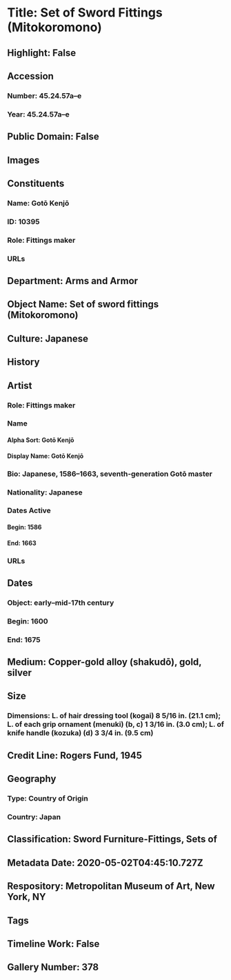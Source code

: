 # Title: Set of Sword Fittings (Mitokoromono)
## Highlight: False
## Accession
### Number: 45.24.57a–e
### Year: 45.24.57a–e
## Public Domain: False
## Images
## Constituents
### Name: Gotō Kenjō
### ID: 10395
### Role: Fittings maker
### URLs
## Department: Arms and Armor
## Object Name: Set of sword fittings (Mitokoromono)
## Culture: Japanese
## History
## Artist
### Role: Fittings maker
### Name
#### Alpha Sort: Gotō Kenjō
#### Display Name: Gotō Kenjō
### Bio: Japanese, 1586–1663, seventh-generation Gotō master
### Nationality: Japanese
### Dates Active
#### Begin: 1586
#### End: 1663
### URLs
## Dates
### Object: early–mid-17th century
### Begin: 1600
### End: 1675
## Medium: Copper-gold alloy (shakudō), gold, silver
## Size
### Dimensions: L. of hair dressing tool (kogai) 8 5/16 in. (21.1 cm); L. of each grip ornament (menuki) (b, c) 1 3/16 in. (3.0 cm); L. of knife handle (kozuka) (d) 3 3/4 in. (9.5 cm)
## Credit Line: Rogers Fund, 1945
## Geography
### Type: Country of Origin
### Country: Japan
## Classification: Sword Furniture-Fittings, Sets of
## Metadata Date: 2020-05-02T04:45:10.727Z
## Respository: Metropolitan Museum of Art, New York, NY
## Tags
## Timeline Work: False
## Gallery Number: 378